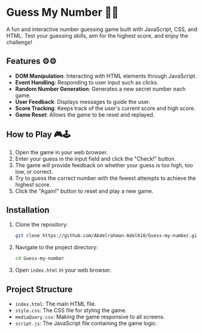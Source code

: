 # Guess My Number 🎲🎲

A fun and interactive number guessing game built with JavaScript, CSS, and HTML. Test your guessing skills, aim for the highest score, and enjoy the challenge!

## Features ⚙️⚙️

- **DOM Manipulation**: Interacting with HTML elements through JavaScript.
- **Event Handling**: Responding to user input such as clicks.
- **Random Number Generation**: Generates a new secret number each game.
- **User Feedback**: Displays messages to guide the user.
- **Score Tracking**: Keeps track of the user's current score and high score.
- **Game Reset**: Allows the game to be reset and replayed.

## How to Play 🎮🕹️

1. Open the game in your web browser.
2. Enter your guess in the input field and click the "Check!" button.
3. The game will provide feedback on whether your guess is too high, too low, or correct.
4. Try to guess the correct number with the fewest attempts to achieve the highest score.
5. Click the "Again!" button to reset and play a new game.

## Installation 

1. Clone the repository:
    ```bash
   git clone https://github.com/Abdelrahman-Adel610/Guess-my-number.git
    ```
2. Navigate to the project directory:
    ```bash
    cd Guess-my-number
    ```
3. Open `index.html` in your web browser.

## Project Structure 

- `index.html`: The main HTML file.
- `style.css`: The CSS file for styling the game.
- `mediaQuery.css`: Making the game responsive to all screens.
- `script.js`: The JavaScript file containing the game logic.

  
